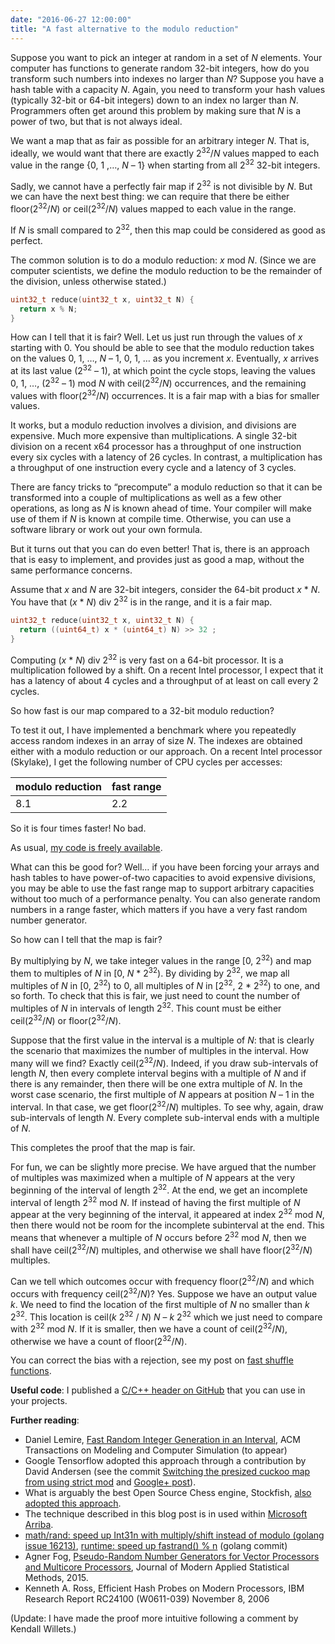 ```yaml
---
date: "2016-06-27 12:00:00"
title: "A fast alternative to the modulo reduction"
---
```




Suppose you want to pick an integer at random in a set of <em>N</em> elements. Your computer has functions to generate random 32-bit integers, how do you transform such numbers into indexes no larger than <em>N</em>? Suppose you have a hash table with a capacity <em>N</em>. Again, you need to transform your hash values (typically 32-bit or 64-bit integers) down to an index no larger than <em>N</em>. Programmers often get around this problem by making sure that _N_ is a power of two, but that is not always ideal.

We want a map that as fair as possible for an arbitrary integer <em>N</em>. That is, ideally, we would want that there are exactly 2<sup>32</sup>/<em>N</em> values mapped to each value in the range {0, 1 ,&hellip;, _N_ &#8211; 1} when starting from all 2<sup>32</sup> 32-bit integers.

Sadly, we cannot have a perfectly fair map if 2<sup>32</sup> is not divisible by <em>N</em>. But we can have the next best thing: we can require that there be either floor(2<sup>32</sup>/<em>N</em>) or ceil(2<sup>32</sup>/<em>N</em>) values mapped to each value in the range.

If _N_ is small compared to 2<sup>32</sup>, then this map could be considered as good as perfect.

The common solution is to do a modulo reduction: _x_ mod <em>N</em>. (Since we are computer scientists, we define the modulo reduction to be the remainder of the division, unless otherwise stated.)
```C
uint32_t reduce(uint32_t x, uint32_t N) {
  return x % N;
}
```


How can I tell that it is fair? Well. Let us just run through the values of _x_ starting with 0. You should be able to see that the modulo reduction takes on the values 0, 1, &hellip;, _N_ &#8211; 1, 0, 1, &hellip; as you increment <em>x</em>. Eventually, _x_ arrives at its last value (2<sup>32</sup> &#8211; 1), at which point the cycle stops, leaving the values 0, 1, &hellip;, (2<sup>32</sup> &#8211; 1) mod _N_ with ceil(2<sup>32</sup>/<em>N</em>) occurrences, and the remaining values with floor(2<sup>32</sup>/<em>N</em>) occurrences. It is a fair map with a bias for smaller values.

It works, but a modulo reduction involves a division, and divisions are expensive. Much more expensive than multiplications. A single 32-bit division on a recent x64 processor has a throughput of one instruction every six cycles with a latency of 26 cycles. In contrast, a multiplication has a throughput of one instruction every cycle and a latency of 3 cycles.

There are fancy tricks to &ldquo;precompute&rdquo; a modulo reduction so that it can be transformed into a couple of multiplications as well as a few other operations, as long as _N_ is known ahead of time. Your compiler will make use of them if _N_ is known at compile time. Otherwise, you can use a software library or work out your own formula.

But it turns out that you can do even better! That is, there is an approach that is easy to implement, and provides just as good a map, without the same performance concerns.

Assume that _x_ and _N_ are 32-bit integers, consider the 64-bit product _x_ * <em>N</em>. You have that (<em>x</em> * <em>N</em>) div 2<sup>32</sup> is in the range, and it is a fair map.
```C
uint32_t reduce(uint32_t x, uint32_t N) {
  return ((uint64_t) x * (uint64_t) N) >> 32 ;
}
```


Computing (<em>x</em> * <em>N</em>) div 2<sup>32</sup> is very fast on a 64-bit processor. It is a multiplication followed by a shift. On a recent Intel processor, I expect that it has a latency of about 4 cycles and a throughput of at least on call every 2 cycles.

So how fast is our map compared to a 32-bit modulo reduction?

To test it out, I have implemented a benchmark where you repeatedly access random indexes in an array of size <em>N</em>. The indexes are obtained either with a modulo reduction or our approach. On a recent Intel processor (Skylake), I get the following number of CPU cycles per accesses:

modulo reduction         |fast range               |
-------------------------|-------------------------|
8.1                      |2.2                      |


So it is four times faster! No bad.

As usual, [my code is freely available](https://github.com/lemire/Code-used-on-Daniel-Lemire-s-blog/blob/master/2016/06/25/fastrange.c).

What can this be good for? Well&hellip; if you have been forcing your arrays and hash tables to have power-of-two capacities to avoid expensive divisions, you may be able to use the fast range map to support arbitrary capacities without too much of a performance penalty. You can also generate random numbers in a range faster, which matters if you have a very fast random number generator.

So how can I tell that the map is fair?

By multiplying by <em>N</em>, we take integer values in the range [0, 2<sup>32</sup>) and map them to multiples of _N_ in [0, _N_ * 2<sup>32</sup>). By dividing by 2<sup>32</sup>, we map all multiples of _N_ in [0, 2<sup>32</sup>) to 0, all multiples of _N_ in [2<sup>32</sup>, 2 * 2<sup>32</sup>) to one, and so forth. To check that this is fair, we just need to count the number of multiples of _N_ in intervals of length 2<sup>32</sup>. This count must be either ceil(2<sup>32</sup>/<em>N</em>) or floor(2<sup>32</sup>/<em>N</em>).

Suppose that the first value in the interval is a multiple of <em>N</em>: that is clearly the scenario that maximizes the number of multiples in the interval. How many will we find? Exactly ceil(2<sup>32</sup>/<em>N</em>). Indeed, if you draw sub-intervals of length <em>N</em>, then every complete interval begins with a multiple of _N_ and if there is any remainder, then there will be one extra multiple of <em>N</em>. In the worst case scenario, the first multiple of _N_ appears at position _N_ &#8211; 1 in the interval. In that case, we get floor(2<sup>32</sup>/<em>N</em>) multiples. To see why, again, draw sub-intervals of length <em>N</em>. Every complete sub-interval ends with a multiple of <em>N</em>.

This completes the proof that the map is fair.

For fun, we can be slightly more precise. We have argued that the number of multiples was maximized when a multiple of _N_ appears at the very beginning of the interval of length 2<sup>32</sup>. At the end, we get an incomplete interval of length 2<sup>32</sup> mod <em>N</em>. If instead of having the first multiple of _N_ appear at the very beginning of the interval, it appeared at index 2<sup>32</sup> mod <em>N</em>, then there would not be room for the incomplete subinterval at the end. This means that whenever a multiple of _N_ occurs before 2<sup>32</sup> mod <em>N</em>, then we shall have ceil(2<sup>32</sup>/<em>N</em>) multiples, and otherwise we shall have floor(2<sup>32</sup>/<em>N</em>) multiples.

Can we tell which outcomes occur with frequency floor(2<sup>32</sup>/<em>N</em>) and which occurs with frequency ceil(2<sup>32</sup>/<em>N</em>)? Yes. Suppose we have an output value <em>k</em>. We need to find the location of the first multiple of _N_ no smaller than _k_ 2<sup>32</sup>. This location is ceil(<em>k</em> 2<sup>32</sup> / <em>N</em>) _N_ &#8211; _k_ 2<sup>32</sup> which we just need to compare with 2<sup>32</sup> mod <em>N</em>. If it is smaller, then we have a count of ceil(2<sup>32</sup>/<em>N</em>), otherwise we have a count of floor(2<sup>32</sup>/<em>N</em>).

You can correct the bias with a rejection, see my post on [fast shuffle functions](/lemire/blog/2016/06/30/fast-random-shuffling/).

__Useful code__: I published a [C/C++ header on GitHub](https://github.com/lemire/fastrange) that you can use in your projects.

__Further reading__:

- Daniel Lemire, [Fast Random Integer Generation in an Interval](https://arxiv.org/abs/1805.10941), ACM Transactions on Modeling and Computer Simulation (to appear)
- Google Tensorflow adopted this approach through a contribution by David Andersen (see the commit [Switching the presized cuckoo map from using strict mod](https://github.com/tensorflow/tensorflow/commit/a47a300185026fe7829990def9113bf3a5109fed) and [Google+ post](https://github.com/tensorflow/tensorflow/commit/a47a300185026fe7829990def9113bf3a5109fed)).
- What is arguably the best Open Source Chess engine, Stockfish, [also adopted this approach](https://github.com/official-stockfish/Stockfish/commit/2198cd0524574f0d9df8c0ec9aaf14ad8c94402b).
- The technique described in this blog post is in used within [Microsoft Arriba](https://github.com/Microsoft/elfie-arriba/blob/V5/V5/V5/Collections/HashSet5.cs).
- [math/rand: speed up Int31n with multiply/shift instead of modulo (golang issue 16213)](https://github.com/golang/go/issues/16213), [runtime: speed up fastrand() % n](https://github.com/golang/go/commit/46a75870ad5b9b9711e69ffce3738a3ab2057789) (golang commit)
- Agner Fog, [Pseudo-Random Number Generators for Vector Processors and Multicore Processors](http://orbit.dtu.dk/files/118886115/Fog_Pseudo_Random_Number_Generators.pdf), Journal of Modern Applied Statistical Methods, 2015.
- Kenneth A. Ross, Efficient Hash Probes on Modern Processors, IBM Research Report RC24100 (W0611-039) November 8, 2006


(Update: I have made the proof more intuitive following a comment by Kendall Willets.)

